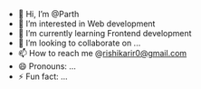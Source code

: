 - 👋 Hi, I’m @Parth
- 👀 I’m interested in Web development
- 🌱 I’m currently learning Frontend development
- 💞️ I’m looking to collaborate on ...
- 📫 How to reach me @rishikarir0@gmail.com
- 😄 Pronouns: ...
- ⚡ Fun fact: ...

<!---
RISHIKARIR/RISHIKARIR is a ✨ special ✨ repository because its `README.md` (this file) appears on your GitHub profile.
You can click the Preview link to take a look at your changes.
--->
